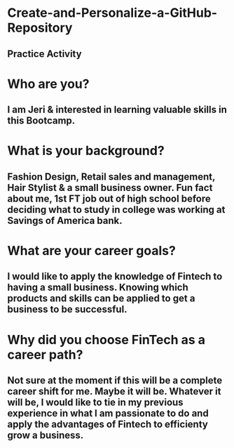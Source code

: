 # Create-and-Personalize-a-GitHub-Repository
## Practice Activity

# Who are you? 
## I am Jeri & interested in learning valuable skills in this Bootcamp.


# What is your background?
## Fashion Design, Retail sales and management, Hair Stylist & a small business owner. Fun fact about me, 1st FT job out of high school before deciding what to study in college was working at Savings of America bank.


# What are your career goals?
## I would like to apply the knowledge of Fintech to having a small business. Knowing which products and skills can be applied to get a business to be successful.


# Why did you choose FinTech as a career path?
## Not sure at the moment if this will be a complete career shift for me. Maybe it will be. Whatever it will be, I would like to tie in my previous experience in what I am passionate to do and apply the advantages of Fintech to efficienty grow a business.
